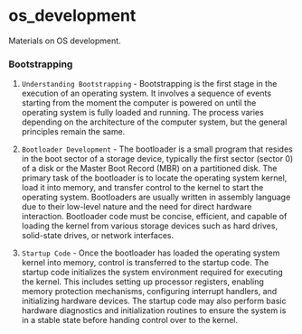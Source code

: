 # os_development
Materials on OS development.

### Bootstrapping
1. `Understanding Bootstrapping` - Bootstrapping is the first stage in the execution of an operating system. It involves a sequence of events starting from the moment the computer is powered on until the operating system is fully loaded and running. The process varies depending on the architecture of the computer system, but the general principles remain the same.

2. `Bootloader Development` - The bootloader is a small program that resides in the boot sector of a storage device, typically the first sector (sector 0) of a disk or the Master Boot Record (MBR) on a partitioned disk. The primary task of the bootloader is to locate the operating system kernel, load it into memory, and transfer control to the kernel to start the operating system. Bootloaders are usually written in assembly language due to their low-level nature and the need for direct hardware interaction. Bootloader code must be concise, efficient, and capable of loading the kernel from various storage devices such as hard drives, solid-state drives, or network interfaces.

3. `Startup Code` - Once the bootloader has loaded the operating system kernel into memory, control is transferred to the startup code. The startup code initializes the system environment required for executing the kernel. This includes setting up processor registers, enabling memory protection mechanisms, configuring interrupt handlers, and initializing hardware devices. The startup code may also perform basic hardware diagnostics and initialization routines to ensure the system is in a stable state before handing control over to the kernel.

